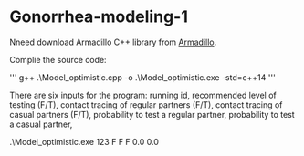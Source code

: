 # Gonorrhea-modeling-1
Nneed download Armadillo C++ library from [Armadillo](http://arma.sourceforge.net/download.html).

 
Complie the source code:

'''
g++ .\Model_optimistic.cpp -o .\Model_optimistic.exe -std=c++14
'''

There are six inputs for the program: running id, recommended level of testing (F/T), contact tracing of regular partners (F/T), contact tracing of casual partners (F/T), probability to test a regular partner, probability to test a casual partner, 

.\Model_optimistic.exe 123 F F F 0.0 0.0
